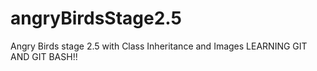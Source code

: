 # angryBirdsStage2.5
Angry Birds stage 2.5 with Class Inheritance and Images
LEARNING GIT AND GIT BASH!!